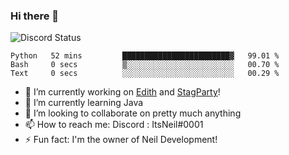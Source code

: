 ### Hi there 👋

![Discord Status](https://discord.c99.nl/widget/theme-1/702385226407608341.png)

<!--START_SECTION:waka-->

```text
Python   52 mins         ████████████████████████▓   99.01 %
Bash     0 secs          ▒░░░░░░░░░░░░░░░░░░░░░░░░   00.70 %
Text     0 secs          ░░░░░░░░░░░░░░░░░░░░░░░░░   00.29 %
```

<!--END_SECTION:waka-->
- 🔭 I’m currently working on [Edith](https://github.com/NeilDevelopment/Edith) and [StagParty](https://github.com/StagParty)!
- 🌱 I’m currently learning Java
- 👯 I’m looking to collaborate on pretty much anything
- 📫 How to reach me: Discord : ItsNeil#0001
- ⚡ Fun fact: I'm the owner of Neil Development!
